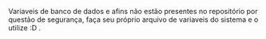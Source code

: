 Variaveis de banco de dados e afins não estão presentes no repositório por questão de segurança, faça seu próprio arquivo de variaveis do sistema e o utilize :D .